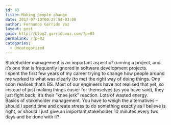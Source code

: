 ```yaml
---
id: 83
title: Making people change
date: 2017-07-10T00:27:54-03:00
author: Fernando Garrido Vaz
layout: post
guid: http://blog2.garridovaz.com/?p=83
permalink: /?p=83
categories:
  - Uncategorized
---
```

Stakeholder management is an important aspect of running a project, and it&#8217;s one that is frequently ignored in software development projects.  
I spent the first few years of my career trying to change how people around me worked to what was clearly (to me) the right way of doing things. One soon realises that’s BS. Most of our engineers have not realised that yet, so instead of just making things easier for themselves (as you have said), they just fight back, it’s their “knee jerk” reaction. Lots of wasted energy.  
Basics of stakeholder management. You have to weigh the alternatives &#8211; should I spend time and create stress to do something exactly as I believe is right, or should I just give an important stakeholder 10 minutes every two days and be done with it?